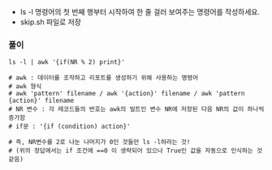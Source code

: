 - ls -l 명령어의 첫 번째 행부터 시작하여 한 줄 걸러 보여주는 명령어를 작성하세요.
- skip.sh 파일로 저장



### 풀이

```shell
ls -l | awk '{if(NR % 2) print}'

# awk : 데이터를 조작하고 리포트를 생성하기 위해 사용하는 명령어
# awk 형식
# awk 'pattern' filename / awk '{action}' filename / awk 'pattern {action}' filename
# NR 변수 : 각 레코드들의 번호는 awk의 빌트인 변수 NR에 저장된 다음 NR의 값이 하나씩 증가함
# if문 : '{if (condition) action}'

# 즉, NR변수를 2로 나눈 나머지가 0인 것들만 ls -l하라는 것!
# (위의 정답에서는 if 조건에 ==0 이 생략되어 있으나 True인 값을 자동으로 인식하는 것 같음)
```


